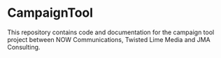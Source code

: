 CampaignTool
============

This repository contains code and documentation for the campaign tool project between NOW Communications, Twisted Lime Media and JMA Consulting.
